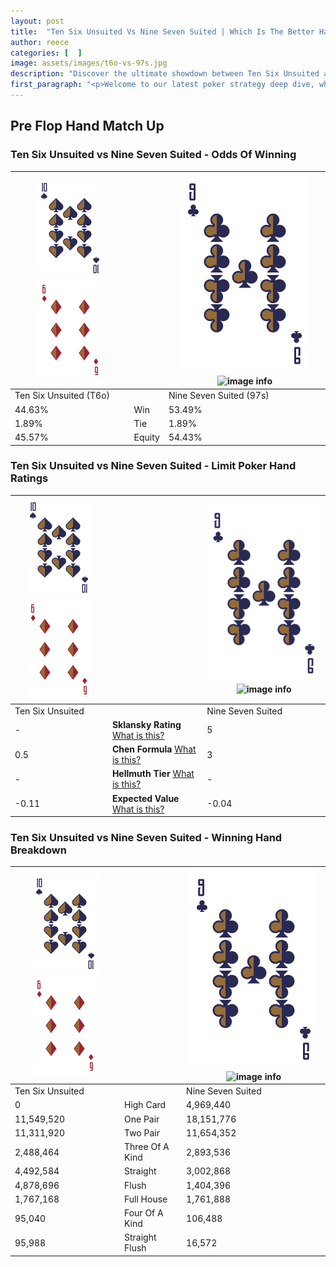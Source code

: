 ```yaml
---
layout: post
title:  "Ten Six Unsuited Vs Nine Seven Suited | Which Is The Better Hand In Poker? A Complete Guide"
author: reece
categories: [  ]
image: assets/images/t6o-vs-97s.jpg
description: "Discover the ultimate showdown between Ten Six Unsuited and Nine Seven Suited in poker! Uncover the odds, strategies, and scenarios where one hand triumphs over the other. Get ready to up your poker game with this thrilling analysis."
first_paragraph: "<p>Welcome to our latest poker strategy deep dive, where we're pitting two distinct hands against each other in a high-stakes showdown: Ten Six Unsuited vs Nine Seven Suited.</p><p>In the dynamic world of poker, every decision counts, and knowing which hand holds the upper hand is key to your success at the table.</p><p>In this article, we'll dissect these two hands, explore the scenarios where one dominates the other, and equip you with the knowledge to make strategic choices that can tip the odds in your favor.</p><p>Get ready to unravel the intriguing dynamics of these poker hands and elevate your game to new heights.</p>"
---
```




[comment]: # (sp0)

## Pre Flop Hand Match Up

<div class="table hand-ratings" markdown="1"> 



### Ten Six Unsuited vs Nine Seven Suited - Odds Of Winning


    
| ![image info](assets/images/hand1/T.png) ![image info](assets/images/hand1/6o.png) |  | ![image info](assets/images/hand2/9.png) ![image info](assets/images/hand2/7s.png) |
| -------- | -------- | -------- |
| Ten Six Unsuited (T6o) |  | Nine Seven Suited (97s) |
| 44.63% | Win | 53.49% |
| 1.89% | Tie | 1.89% |
| 45.57% | Equity | 54.43% |




[comment]: # (sp1)



### Ten Six Unsuited vs Nine Seven Suited - Limit Poker Hand Ratings


    
| ![image info](assets/images/hand1/T.png) ![image info](assets/images/hand1/6o.png) |  | ![image info](assets/images/hand2/9.png) ![image info](assets/images/hand2/7s.png) |
| -------- | -------- | -------- |
| Ten Six Unsuited |  | Nine Seven Suited |
| - | **Sklansky Rating** [What is this?](/sklansky-rating-explained) | 5 |
| 0.5 | **Chen Formula** [What is this?](/chen-formula-explained) | 3 |
| - | **Hellmuth Tier** [What is this?](/Hellmuth-tier-explained) | - |
| -0.11 | **Expected Value** [What is this?](/expected-value-explained) | -0.04 |




[comment]: # (sp2)



### Ten Six Unsuited vs Nine Seven Suited - Winning Hand Breakdown


    
| ![image info](assets/images/hand1/T.png) ![image info](assets/images/hand1/6o.png) |  | ![image info](assets/images/hand2/9.png) ![image info](assets/images/hand2/7s.png) |
| -------- | -------- | -------- |
| Ten Six Unsuited |  | Nine Seven Suited |
| 0 | High Card | 4,969,440 |
| 11,549,520 | One Pair | 18,151,776 |
| 11,311,920 | Two Pair | 11,654,352 |
| 2,488,464 | Three Of A Kind | 2,893,536 |
| 4,492,584 | Straight | 3,002,868 |
| 4,878,696 | Flush | 1,404,396 |
| 1,767,168 | Full House | 1,761,888 |
| 95,040 | Four Of A Kind | 106,488 |
| 95,988 | Straight Flush | 16,572 |




[comment]: # (sp3)



</div>

[comment]: # (sp4)



[comment]: # (sp5)

